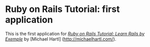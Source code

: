 # Ruby on Rails Tutorial: first application

This is the first application for
[*Ruby on Rails Tutorial: Learn Rails by Exemple*](http://railstutorial.org/)
by [Michael Hartl] (http://michaelhartl.com/).